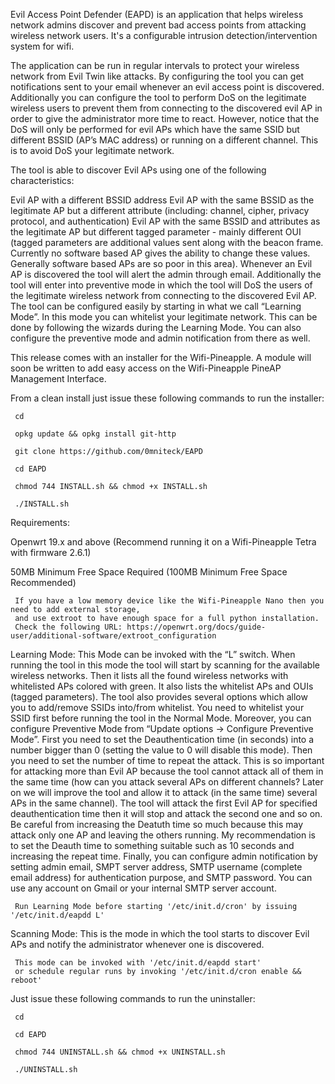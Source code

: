 Evil Access Point Defender (EAPD) is an application that helps wireless network admins discover and prevent bad access points from attacking wireless network users. It's a configurable intrusion detection/intervention system for wifi.

The application can be run in regular intervals to protect your wireless network from Evil Twin like attacks. By configuring the tool you can get notifications sent to your email whenever an evil access point is discovered. Additionally you can configure the tool to perform DoS on the legitimate wireless users to prevent them from connecting to the discovered evil AP in order to give the administrator more time to react. However, notice that the DoS will only be performed for evil APs which have the same SSID but different BSSID (AP’s MAC address) or running on a different channel. This is to avoid DoS your legitimate network.

The tool is able to discover Evil APs using one of the following characteristics:

Evil AP with a different BSSID address Evil AP with the same BSSID as the legitimate AP but a different attribute (including: channel, cipher, privacy protocol, and authentication) Evil AP with the same BSSID and attributes as the legitimate AP but different tagged parameter - mainly different OUI (tagged parameters are additional values sent along with the beacon frame. Currently no software based AP gives the ability to change these values. Generally software based APs are so poor in this area). Whenever an Evil AP is discovered the tool will alert the admin through email. Additionally the tool will enter into preventive mode in which the tool will DoS the users of the legitimate wireless network from connecting to the discovered Evil AP. The tool can be configured easily by starting in what we call “Learning Mode”. In this mode you can whitelist your legitimate network. This can be done by following the wizards during the Learning Mode. You can also configure the preventive mode and admin notification from there as well.

This release comes with an installer for the Wifi-Pineapple. A module will soon be written to add easy access on the Wifi-Pineapple PineAP Management Interface.

From a clean install just issue these following commands to run the installer:

     cd

     opkg update && opkg install git-http

     git clone https://github.com/0mniteck/EAPD

     cd EAPD

     chmod 744 INSTALL.sh && chmod +x INSTALL.sh 

     ./INSTALL.sh

Requirements:

Openwrt 19.x and above (Recommend running it on a Wifi-Pineapple Tetra with firmware 2.6.1)

50MB Minimum Free Space Required (100MB Minimum Free Space Recommended)

     If you have a low memory device like the Wifi-Pineapple Nano then you need to add external storage,
     and use extroot to have enough space for a full python installation.
     Check the following URL: https://openwrt.org/docs/guide-user/additional-software/extroot_configuration

Learning Mode: This Mode can be invoked with the “L” switch. When running the tool in this mode the tool will start by scanning for the available wireless networks. Then it lists all the found wireless networks with whitelisted APs colored with green. It also lists the whitelist APs and OUIs (tagged parameters). The tool also provides several options which allow you to add/remove SSIDs into/from whitelist. You need to whitelist your SSID first before running the tool in the Normal Mode. Moreover, you can configure Preventive Mode from “Update options -> Configure Preventive Mode”. First you need to set the Deauthentication time (in seconds) into a number bigger than 0 (setting the value to 0 will disable this mode). Then you need to set the number of time to repeat the attack. This is so important for attacking more than Evil AP because the tool cannot attack all of them in the same time (how can you attack several APs on different channels? Later on we will improve the tool and allow it to attack (in the same time) several APs in the same channel). The tool will attack the first Evil AP for specified deauthentication time then it will stop and attack the second one and so on. Be careful from increasing the Deatuth time so much because this may attack only one AP and leaving the others running. My recommendation is to set the Deauth time to something suitable such as 10 seconds and increasing the repeat time. Finally, you can configure admin notification by setting admin email, SMPT server address, SMTP username (complete email address) for authentication purpose, and SMTP password. You can use any account on Gmail or your internal SMTP server account.

     Run Learning Mode before starting '/etc/init.d/cron' by issuing '/etc/init.d/eapdd L'

Scanning Mode: This is the mode in which the tool starts to discover Evil APs and notify the administrator whenever one is discovered.

     This mode can be invoked with '/etc/init.d/eapdd start'
     or schedule regular runs by invoking '/etc/init.d/cron enable && reboot'

Just issue these following commands to run the uninstaller:

     cd

     cd EAPD

     chmod 744 UNINSTALL.sh && chmod +x UNINSTALL.sh 

     ./UNINSTALL.sh